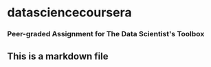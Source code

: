 # datasciencecoursera
### Peer-graded Assignment for The Data Scientist's Toolbox 
## This is a markdown file
